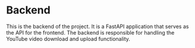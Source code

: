 # Backend

This is the backend of the project. It is a FastAPI application that serves as the API for the frontend. The backend is
responsible for handling the YouTube video download and upload functionality.
